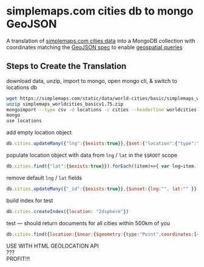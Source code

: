 # simplemaps.com cities db to mongo GeoJSON

A translation of  [simplemaps.com cities data](https://simplemaps.com/static/data/world-cities/basic/simplemaps_worldcities_basicv1.75.zip) into a MongoDB collection with coordinates matching the [GeoJSON spec](https://www.mongodb.com/docs/manual/reference/geojson/#std-label-geojson-point) to enable [geospatial queries](https://www.mongodb.com/docs/manual/geospatial-queries/)

## Steps to Create the Translation

download data, unzip, import to mongo, open mongo cli, & switch to locations db
```bash
wget https://simplemaps.com/static/data/world-cities/basic/simplemaps_worldcities_basicv1.75.zip
unzip simplemaps_worldcities_basicv1.75.zip
mongoimport --type csv -d locations -c cities --headerline worldcities.csv
mongo
use locations
```
add empty location object
```js
db.cities.updateMany({"lng":{$exists:true}},{$set:{"location":{"type":"Point","coordinates":[null, null]}}})
```

populate location object with data from `lng` / `lat` in the `$$ROOT` scope
```js
db.cities.find({"lat":{$exists:true}}).forEach((item)=>{ var lng=item.lng; var lat=item.lat; db.cities.update({_id: item._id}, {$set:{"location.coordinates.0":lng, "location.coordinates.1":lat }}) })
```

remove default `lng` / `lat` fields
```js
db.cities.updateMany({"_id":{$exists:true}},{$unset:{lng:"", lat:"" }})
```

build index for test
```js
db.cities.createIndex({location: "2dsphere"})
```

test — should return documents for all cities within 500km of you
```js
db.cities.find({location:{$near:{$geometry:{type:"Point",coordinates:[<YOUR_LONGITUDE>,<YOUR_LATITUDE>]},$minDistance: 0,$maxDistance: 500000}}})
```

USE WITH HTML GEOLOCATION API<br />
???<br />
PROFIT!!!
